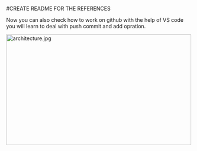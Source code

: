 #CREATE README FOR THE REFERENCES 

Now you can also check how to work on github with the help of VS code you will learn to deal with push commit and add opration.

<img src="https://www.jamesqquick.com/images/posts/5-ways-to-customize-vs-code/1.png" width="500px" height="300px" alt="architecture.jpg" align=center />
</div>
</br>
